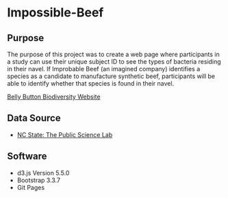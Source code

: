 # Impossible-Beef

## Purpose

The purpose of this project was to create a web page where participants in a study can use their unique subject ID to see the types of bacteria residing in their navel. If Improbable Beef (an imagined company) identifies a species as a candidate to manufacture synthetic beef, participants will be able to identify whether that species is found in their navel.

[Belly Button Biodiversity Website](https://jisellejones.github.io/Impossible-Beef/)

## Data Source
- [NC State: The Public Science Lab](http://robdunnlab.com/projects/belly-button-biodiversity/results-and-data/)

## Software
  - d3.js Version 5.5.0
  - Bootstrap 3.3.7
  - Git Pages
